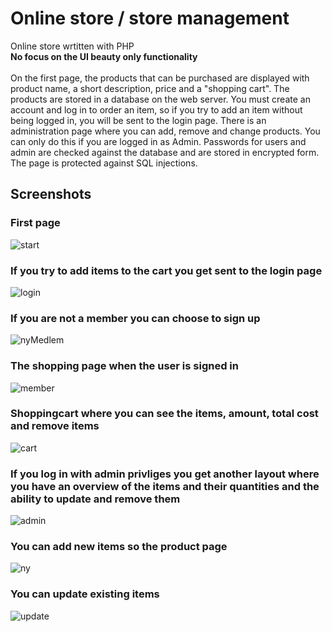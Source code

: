# Online store / store management

Online store wrtitten with PHP
<br>
**No focus on the UI beauty only functionality** 
<br>
<br>
On the first page, the products that can be purchased are displayed with product name, a short description, price and a "shopping cart". The products are stored in a database on the web server. You must create an account and log in to order an item, so if you try to add an item without being logged in, you will be sent to the login page.
There is an administration page where you can add, remove and change products. You can only do this if you are logged in as Admin. Passwords for users and admin are checked against the database and are stored in encrypted form. The page is protected against SQL injections.

## Screenshots

### First page

![start](https://github.com/MissPixxie/online-store/assets/78534885/976d454f-2626-4b5b-985c-6fa89293d0ca)


### If you try to add items to the cart you get sent to the login page

![login](https://github.com/MissPixxie/online-store/assets/78534885/3852bd53-d078-46cf-9ba5-dfc370f600f0)


### If you are not a member you can choose to sign up

![nyMedlem](https://github.com/MissPixxie/online-store/assets/78534885/918d6b9b-5bd7-4195-8793-5a1351d050c5)


### The shopping page when the user is signed in

![member](https://github.com/MissPixxie/online-store/assets/78534885/aad12ab0-ed88-4ea6-b62e-c74d79806794)


### Shoppingcart where you can see the items, amount, total cost and remove items

![cart](https://github.com/MissPixxie/online-store/assets/78534885/1720d764-419b-42d8-a6bd-c33c9ac994ff)


### If you log in with admin privliges you get another layout where you have an overview of the items and their quantities and the ability to update and remove them

![admin](https://github.com/MissPixxie/online-store/assets/78534885/77561d0d-fd6c-4d24-a108-d2da5a3ab9d2)


### You can add new items so the product page

![ny](https://github.com/MissPixxie/online-store/assets/78534885/6cf57416-1eb6-41d0-a855-9b40c4c24d0f)


### You can update existing items

![update](https://github.com/MissPixxie/online-store/assets/78534885/fb8bed89-f1e2-4a6f-9da9-e3212993dc0c)


